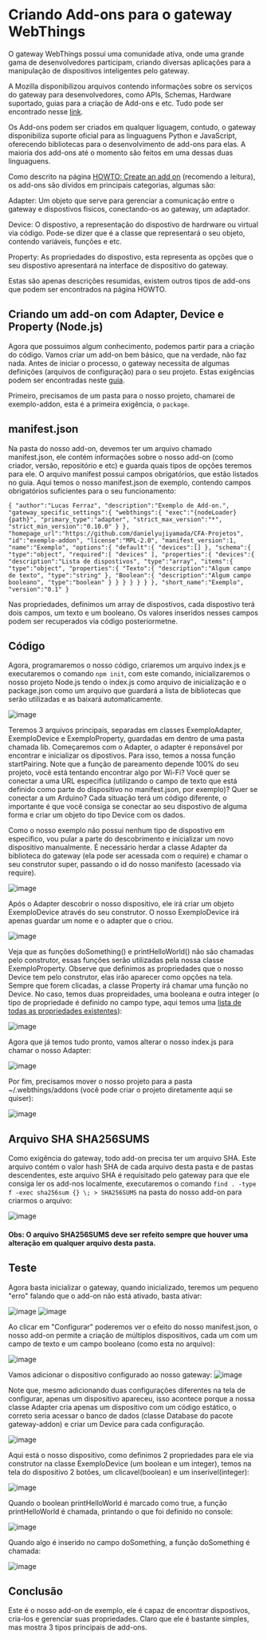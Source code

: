 # Criando Add-ons para o gateway WebThings

O gateway WebThings possui uma comunidade ativa, onde uma grande gama de desenvolvedores participam, criando diversas aplicações para a manipulação de dispositivos inteligentes pelo gateway.

A Mozilla disponibilizou arquivos contendo informações sobre os serviços do gateway para desenvolvedores, como APIs, Schemas, Hardware suportado, guias para a criação de Add-ons e etc. Tudo pode ser encontrado nesse [link](https://github.com/WebThingsIO/wiki/wiki).

Os Add-ons podem ser criados em qualquer liguagem, contudo, o gateway disponibiliza suporte oficial para as linguaguens Python e JavaScript, oferecendo bibliotecas para o desenvolvimento de add-ons para elas. A maioria dos add-ons até o momento são feitos em uma dessas duas linguaguens.

Como descrito na página [HOWTO: Create an add on](https://github.com/WebThingsIO/wiki/wiki/HOWTO%3A-Create-an-add-on) (recomendo a leitura), os add-ons são dividos em principais categorias, algumas são:

Adapter: Um objeto que serve para gerenciar a comunicação entre o gateway e dispostivos fisicos, conectando-os ao gateway, um adaptador.

Device: O dispostivo, a representação do dispostivo de hardrware ou virtual via código. Pode-se dizer que é a classe que representará o seu objeto, contendo variáveis, funções e etc.

Property: As propriedades do dispostivo, esta representa as opções que o seu dispostivo apresentará na interface de dispositivo do gateway.

Estas são apenas descrições resumidas, existem outros tipos de add-ons que podem ser encontrados na página HOWTO.

## Criando um add-on com Adapter, Device e Property (Node.js)

Agora que possuimos algum conhecimento, podemos partir para a criação do código. Vamos criar um add-on bem básico, que na verdade, não faz nada. Antes de iniciar o processo, o gateway necessita de algumas definições (arquivos de configuração) para o seu projeto. Estas exigências podem ser encontradas neste [guia](https://github.com/WebThingsIO/addon-list/blob/master/manifest.md).

Primeiro, precisamos de um pasta para o nosso projeto, chamarei de exemplo-addon, esta é a primeira exigência, o `package`.

## manifest.json
Na pasta do nosso add-on, devemos ter um arquivo chamado manifest.json, ele contém informações sobre o nosso add-on (como criador, versão, repositório e etc) e guarda quais tipos de opções teremos para ele. O arquivo manifest possui campos obrigatórios, que estão listados no guia.
Aqui temos o nosso manifest.json de exemplo, contendo campos obrigatórios suficientes para o seu funcionamento:

`{
   "author":"Lucas Ferraz",
   "description":"Exemplo de Add-on.",
   "gateway_specific_settings":{
      "webthings":{
         "exec":"{nodeLoader} {path}",
         "primary_type":"adapter",
         "strict_max_version":"*",
         "strict_min_version":"0.10.0"
      }
   },
   "homepage_url":"https://github.com/danielyujiyamada/CFA-Projetos",
   "id":"exemplo-addon",
   "license":"MPL-2.0",
   "manifest_version":1,
   "name":"Exemplo",
   "options":{
      "default":{
         "devices":[]
      },
      "schema":{
         "type":"object",
         "required":[
            "devices"
         ],
         "properties":{
            "devices":{
               "description":"Lista de dispostivos",
               "type":"array",
               "items":{
                  "type":"object",
                  "properties":{
                     "Texto":{
                        "description":"Algum campo de texto",
                        "type":"string"
                     },
                     "Boolean":{
                        "description":"Algum campo booleano",
                        "type":"boolean"
                     }
                  }
               }
            }
         }
      }
   },
   "short_name":"Exemplo",
   "version":"0.1"
}`

Nas propriedades, definimos um array de dispostivos, cada dispostivo terá dois campos, um texto e um booleano. Os valores inseridos nesses campos podem ser recuperados via código posteriormetne.

## Código

Agora, programaremos o nosso código, criaremos um arquivo index.js e executaremos o comando `npm init`, com este comando, inicializaremos o nosso projeto Node.js tendo o index.js como arquivo de inicialização e o package.json como um arquivo que guardará a lista de bibliotecas que serão utilizadas e as baixará automaticamente.

![image](https://user-images.githubusercontent.com/56172744/150714088-0c4518da-bb52-4063-9131-7e99dc29ce4e.png)

Teremos 3 arquivos principais, separadas em classes ExemploAdapter, ExemploDevice e ExemploProperty, guardadas em dentro de uma pasta chamada lib. Começaremos com o Adapter, o adapter é reponsável por encontrar e inicializar os dipostivos. Para isso, temos a nossa função startPairing. Note que a função de pareamento depende 100% do seu projeto, você está tentando encontrar algo por Wi-Fi? Você quer se conectar a uma URL especifica (utilizando o campo de texto que está definido como parte do dispositivo no manifest.json, por exemplo)? Quer se conectar a um Arduino? Cada situação terá um código diferente, o importante é que você consiga se conectar ao seu dispostivo de alguma forma e criar um objeto do tipo Device com os dados.

Como o nosso exemplo não possui nenhum tipo de dispostivo em especifico, vou pular a parte do descobrimento e inicializar um novo dispositivo manualmente. É necessário herdar a classe Adapter da biblioteca do gateway (ela pode ser acessada com o require) e chamar o seu construtor super, passando o id do nosso manifesto (acessado via require).

![image](https://user-images.githubusercontent.com/56172744/150715008-f074292a-02d5-4074-9d28-da083e4ab7bf.png)

Após o Adapter descobrir o nosso dispositivo, ele irá criar um objeto ExemploDevice através do seu construtor. O nosso ExemploDevice irá apenas guardar um nome e o adapter que o criou.

![image](https://user-images.githubusercontent.com/56172744/150885398-c4c331ff-a8c0-45eb-b2cd-6b2730780d9e.png)

Veja que as funções doSomething() e printHelloWorld() não são chamadas pelo construtor, essas funções serão utilizadas pela nossa classe ExemploProperty. Observe que definimos as propriedades que o nosso Device tem pelo construtor, elas irão aparecer como opções na tela. Sempre que forem clicadas, a classe Property irá chamar uma função no Device. No caso, temos duas propreidades, uma booleana e outra integer (o tipo de propriedade é definido no campo type, aqui temos uma [lista de todas as propriedades existentes](https://iot.mozilla.org/schemas/#properties)):

![image](https://user-images.githubusercontent.com/56172744/150884490-50e6caaa-ce3d-441a-8a9f-3f4991d6d708.png)

Agora que já temos tudo pronto, vamos alterar o nosso index.js para chamar o nosso Adapter:

![image](https://user-images.githubusercontent.com/56172744/150716853-3f2f21bb-5eeb-42ec-b5ee-cd86f70748cc.png)

Por fim, precisamos mover o nosso projeto para a pasta ~/.webthings/addons (você pode criar o projeto diretamente aqui se quiser):

![image](https://user-images.githubusercontent.com/56172744/150718201-71393cd1-6d06-44f9-b21b-83489d753d39.png)

## Arquivo SHA SHA256SUMS

Como exigência do gateway, todo add-on precisa ter um arquivo SHA. Este arquivo contém o valor hash SHA de cada arquivo desta pasta e de pastas descendentes, este arquivo SHA é requisitado pelo gateway para que ele consiga ler os add-nos localmente, executaremos o comando `find . -type f -exec sha256sum {} \; > SHA256SUMS` na pasta do nosso add-on para criarmos o arquivo:

![image](https://user-images.githubusercontent.com/56172744/150718288-893a45a7-bdbc-46ee-a511-2c08e9545c10.png)

#### Obs: O arquivo SHA256SUMS deve ser refeito sempre que houver uma alteração em qualquer arquivo desta pasta.

## Teste

Agora basta inicializar o gateway, quando inicializado, teremos um pequeno "erro" falando que o add-on não está ativado, basta ativar:

![image](https://user-images.githubusercontent.com/56172744/150719044-a1865a46-ff0a-4bdb-b48e-2c8ed42e2853.png)
![image](https://user-images.githubusercontent.com/56172744/150719084-d3d684f1-dfa5-4e35-bc6d-9cddb106a1a8.png)

Ao clicar em "Configurar" poderemos ver o efeito do nosso manifest.json, o nosso add-on permite a criação de múltiplos dispositivos, cada um com um campo de texto e um campo booleano (como esta no arquivo):

![image](https://user-images.githubusercontent.com/56172744/150882079-20109611-8336-462c-9cb9-93719c68cbe7.png)

Vamos adicionar o dispositivo configurado ao nosso gateway:
![image](https://user-images.githubusercontent.com/56172744/150882259-72b507f0-e420-4f42-91b6-5cf3bf9f0783.png)

Note que, mesmo adicionando duas configurações diferentes na tela de configurar, apenas um dispositivo apareceu, isso acontece porque a nossa classe Adapter cria apenas um dispositivo com um código estático, o correto seria acessar o banco de dados (classe Database do pacote gateway-addon) e criar um Device para cada configuração.

![image](https://user-images.githubusercontent.com/56172744/150885190-313e106a-7574-4869-8db3-7faf291de8f3.png)

Aqui está o nosso dispositivo, como definimos 2 propriedades para ele via construtor na classe ExemploDevice (um boolean e um integer), temos na tela do dispositivo 2 botões, um clicavel(boolean) e um inserivel(integer):

![image](https://user-images.githubusercontent.com/56172744/150885527-77cc0dc4-632c-44d2-baec-db8a011a05d2.png)

Quando o boolean printHelloWorld é marcado como true, a função printHelloWorld é chamada, printando o que foi definido no console:

![image](https://user-images.githubusercontent.com/56172744/150885641-1d379f1f-fa90-4b07-938b-ee9f4ef79033.png)

Quando algo é inserido no campo doSomething, a função doSomething é chamada:

![image](https://user-images.githubusercontent.com/56172744/150885710-9aebab7f-1a26-4706-a0e9-14024535edf2.png)

## Conclusão

Este é o nosso add-on de exemplo, ele é capaz de encontrar dispostivos, cria-los e gerenciar suas propriedades. Claro que ele é bastante simples, mas mostra 3 tipos principais de add-ons.
